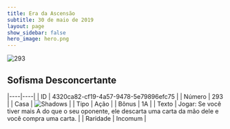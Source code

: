 ```yaml
---
title: Era da Ascensão
subtitle: 30 de maio de 2019
layout: page
show_sidebar: false
hero_image: hero.png
---
```


![293](https://cdn.keyforgegame.com/media/card_front/pt/435_293_74HQR6P9QPWG_pt.png)

## Sofisma Desconcertante

|----|----|
| ID | 4320ca82-cf19-4a57-9478-5e79896efc75 |
| Número | 293 |
| Casa | ![Shadows](https://archonarcana.com/images/thumb/e/ee/Shadows.png/22px-Shadows.png "Sombras") |
| Tipo | Ação |
| Bônus | 1A |
| Texto | Jogar: Se você tiver mais A do que o seu oponente, ele descarta uma carta da mão dele e você compra uma carta. |
| Raridade | Incomum |

